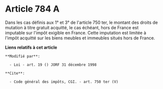 # Article 784 A

Dans les cas définis aux 1° et 3° de l'article 750 ter, le montant des droits de mutation à titre gratuit acquitté, le cas
échéant, hors de France est imputable sur l'impôt exigible en France. Cette imputation est limitée à l'impôt acquitté sur les
biens meubles et immeubles situés hors de France.

**Liens relatifs à cet article**

	**Modifié par**:

	  - Loi - art. 19 () JORF 31 décembre 1998

	**Cite**:

	  - Code général des impôts, CGI. - art. 750 ter (V)
